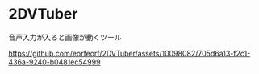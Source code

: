 # 2DVTuber
音声入力が入ると画像が動くツール

https://github.com/eorfeorf/2DVTuber/assets/10098082/705d6a13-f2c1-436a-9240-b0481ec54999

